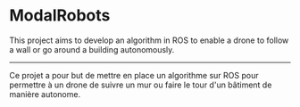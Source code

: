 # ModalRobots

This project aims to develop an algorithm in ROS to enable a drone to follow a wall or go around a building autonomously. 

-------------------------------------------------------------------------------------------------------------------
Ce projet a pour but de mettre en place un algorithme sur ROS pour permettre à un drone de suivre un mur ou faire le tour d'un bâtiment de manière autonome.  
